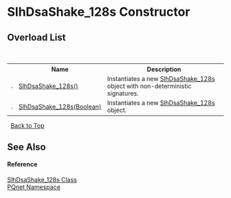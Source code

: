 # SlhDsaShake_128s Constructor 
 


## Overload List
&nbsp;<table><tr><th></th><th>Name</th><th>Description</th></tr><tr><td>![Public method](media/pubmethod.gif "Public method")</td><td><a href="e621556d-cad4-5023-0907-c90ba3c76784.md">SlhDsaShake_128s()</a></td><td>
Instantiates a new <a href="fe59936a-4fcb-818f-4ee2-e92317703555.md">SlhDsaShake_128s</a> object with non-deterministic signatures.</td></tr><tr><td>![Public method](media/pubmethod.gif "Public method")</td><td><a href="bbc3e336-a406-7a2e-6f19-3e9f862bb4b9.md">SlhDsaShake_128s(Boolean)</a></td><td>
Instantiates a new <a href="fe59936a-4fcb-818f-4ee2-e92317703555.md">SlhDsaShake_128s</a> object.</td></tr></table>&nbsp;
<a href="#slhdsashake_128s-constructor">Back to Top</a>

## See Also


#### Reference
<a href="fe59936a-4fcb-818f-4ee2-e92317703555.md">SlhDsaShake_128s Class</a><br /><a href="fc4f881f-e121-9cf0-ed49-65bf6b5a005d.md">PQnet Namespace</a><br />